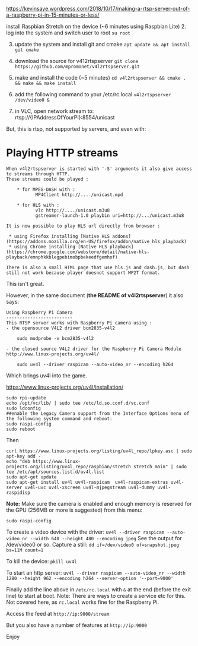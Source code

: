 https://kevinsaye.wordpress.com/2018/10/17/making-a-rtsp-server-out-of-a-raspberry-pi-in-15-minutes-or-less/


install Raspbian Stretch on the device (~6 minutes using Raspbian Lite)
2. log into the system and switch user to root
```su root```

3. update the system and install git and cmake
```apt update && apt install git cmake```

4. download the source for v412rtspserver
```git clone https://github.com/mpromonet/v4l2rtspserver.git```

5. make and install the code (~5 minutes)
```cd v4l2rtspserver && cmake . && make && make install```

6. add the following command to your /etc/rc.local
```v4l2rtspserver /dev/video0 &```

7. in VLC, open network stream to:  rtsp://{IPAddressOfYourPI}:8554/unicast

But, this is rtsp, not supported by servers, and even with:

# Playing HTTP streams
~~~
When v4l2rtspserver is started with '-S' arguments it also give access to streams through HTTP.  
These streams could be played :

	* for MPEG-DASH with :   
           MP4Client http://..../unicast.mpd   
	   
	* for HLS with :  
           vlc http://..../unicast.m3u8  
           gstreamer-launch-1.0 playbin uri=http://.../unicast.m3u8  

It is now possible to play HLS url directly from browser :

 * using Firefox installing [Native HLS addons](https://addons.mozilla.org/en-US/firefox/addon/native_hls_playback)
 * using Chrome installing [Native HLS playback](https://chrome.google.com/webstore/detail/native-hls-playback/emnphkkblegpebimobpbekeedfgemhof)

There is also a small HTML page that use hls.js and dash.js, but dash still not work because player doesnot support MP2T format.
~~~

This isn't great.

However, in the same document (**the README of v4l2rtspserver**) it also says:

~~~
Using Raspberry Pi Camera
------------------------- 
This RTSP server works with Raspberry Pi camera using :
- the opensource V4L2 driver bcm2835-v4l2

	sudo modprobe -v bcm2835-v4l2
	
- the closed source V4L2 driver for the Raspberry Pi Camera Module http://www.linux-projects.org/uv4l/

	sudo uv4l --driver raspicam --auto-video_nr --encoding h264
~~~

Which brings uv4l into the game.

https://www.linux-projects.org/uv4l/installation/

~~~
sudo rpi-update
echo /opt/vc/lib/ | sudo tee /etc/ld.so.conf.d/vc.conf
sudo ldconfig
##enable the Legacy Camera support from the Interface Options menu of the following system command and reboot:
sudo raspi-config
sudo reboot
~~~

Then
~~~
curl https://www.linux-projects.org/listing/uv4l_repo/lpkey.asc | sudo apt-key add -
echo "deb https://www.linux-projects.org/listing/uv4l_repo/raspbian/stretch stretch main" | sudo tee /etc/apt/sources.list.d/uv4l.list
sudo apt-get update
sudo apt-get install uv4l uv4l-raspicam  uv4l-raspicam-extras uv4l-server uv4l-uvc uv4l-xscreen uv4l-mjpegstream uv4l-dummy uv4l-raspidisp
~~~

**Note:** Make sure the camera is enabled and enough memory is reserved for the GPU (256MB or more is suggested) from this menu:
~~~
sudo raspi-config
~~~

To create a video device with the driver: 
```uv4l --driver raspicam --auto-video_nr --width 640 --height 480 --encoding jpeg```
See the output for /dev/video0 or so.
Capture a still: 
```dd if=/dev/video0 of=snapshot.jpeg bs=11M count=1```

To kill the device: 
```pkill uv4l```

To start an http server:
```uv4l --driver raspicam --auto-video_nr --width 1280 --height 962 --encoding h264 --server-option '--port=9000'```

Finally add the line above in ```/etc/rc.local``` with ```&``` at the end (before the exit line) to start at boot.
Note: There are ways to create a service etc for this. Not covered here, as ```rc.local``` works fine for the Raspberry Pi.

Access the feed at ```http://ip:9000/stream```

But you also have a number of features at ```http://ip:9000```

Enjoy
